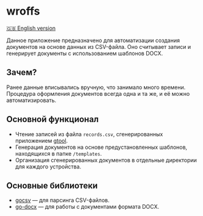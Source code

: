 # wroffs

[🇬🇧 English version](README.md)

Данное приложение предназначено для автоматизации создания документов на основе данных из CSV-файла. Оно считывает записи и генерирует документы с использованием шаблонов DOCX.

## Зачем?

Ранее данные вписывались вручную, что занимало много времени. Процедура оформления документов всегда одна и та же, и её можно автоматизировать.

## Основной функционал

- Чтение записей из файла `records.csv`, сгенерированных приложением [gtool](https://github.com/gptlv/gtool).
- Генерация документов на основе предустановленных шаблонов, находящихся в папке `/templates`.
- Организация сгенерированных документов в отдельные директории для каждого устройства.

## Основные библиотеки

- [gocsv](https://github.com/gocarina/gocsv) — для парсинга CSV-файлов.
- [go-docx](https://github.com/lukasjarosch/go-docx) — для работы с документами формата DOCX.
